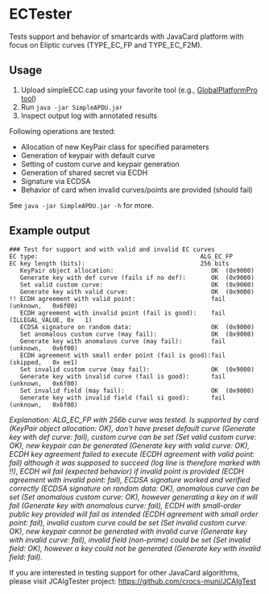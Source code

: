 ECTester
========

Tests support and behavior of smartcards with JavaCard platform with focus on Eliptic curves (TYPE_EC_FP and TYPE_EC_F2M).

Usage
------
1. Upload simpleECC.cap using your favorite tool (e.g., [GlobalPlatformPro tool](https://github.com/martinpaljak/GlobalPlatform))
2. Run `java -jar SimpleAPDU.jar`
3. Inspect output log with annotated results

Following operations are tested:
- Allocation of new KeyPair class for specified parameters
- Generation of keypair with default curve 
- Setting of custom curve and keypair generation
- Generation of shared secret via ECDH
- Signature via ECDSA
- Behavior of card when invalid curves/points are provided (should fail)

See `java -jar SimpleAPDU.jar -h` for more. 

Example output
--------------

    ### Test for support and with valid and invalid EC curves
    EC type:                                             ALG_EC_FP
    EC key length (bits):                                256 bits
       KeyPair object allocation:                           OK	(0x9000)
       Generate key with def curve (fails if no def):       OK	(0x9000)
       Set valid custom curve:                              OK	(0x9000)
       Generate key with valid curve:                       OK	(0x9000)
    !! ECDH agreement with valid point:                     fail	(unknown,	0x6f00)
       ECDH agreement with invalid point (fail is good):    fail	(ILLEGAL_VALUE,	0x   1)
       ECDSA signature on random data:                      OK	(0x9000)
       Set anomalous custom curve (may fail):               OK	(0x9000)
       Generate key with anomalous curve (may fail):        fail	(unknown,	0x6f00)
       ECDH agreement with small order point (fail is good):fail	(skipped,	0x ee1)
       Set invalid custom curve (may fail):                 OK	(0x9000)
       Generate key with invalid curve (fail is good):      fail	(unknown,	0x6f00)
       Set invalid field (may fail):                        OK	(0x9000)
       Generate key with invalid field (fail si good):      fail	(unknown,	0x6f00)
   
*Explanation: ALG_EC_FP with 256b curve was tested. Is supported by card (KeyPair object allocation: OK), don't have preset default curve (Generate key with def curve: fail), custom curve can be set (Set valid custom curve: OK), new keypair can be generated (Generate key with valid curve: OK), ECDH key agreement failed to execute (ECDH agreement with valid point: fail) although it was supposed to succeed (log line is therefore marked with !!), ECDH wil fail (expected behavior) if invalid point is provided (ECDH agreement with invalid point: fail), ECDSA signature worked and verified correctly (ECDSA signature on random data: OK), anomalous curve can be set (Set anomalous custom curve: OK), however generating a key on it will fail (Generate key with anomalous curve: fail), ECDH with small-order public key provided will fail as intended (ECDH agreement with small order point: fail), invalid custom curve could be set (Set invalid custom curve: OK), new keypair cannot be generated with invalid curve (Generate key with invalid curve: fail), invalid field (non-prime) could be set (Set invalid field: OK), however a key could not be generated (Generate key with invalid field: fail).*


If you are interested in testing support for other JavaCard algorithms, please visit JCAlgTester project: https://github.com/crocs-muni/JCAlgTest

